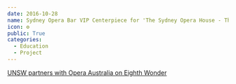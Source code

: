 ```yaml
---
date: 2016-10-28
name: Sydney Opera Bar VIP Centerpiece for 'The Sydney Opera House - The Opera' 2016 Event
icon: ⚙
public: True
categories:
  - Education
  - Project
---
```


<a target="_blank" href="https://newsroom.unsw.edu.au/news/art-architecture-design/unsw-partners-opera-australia-eighth-wonder">UNSW partners with Opera Australia on Eighth Wonder</a>